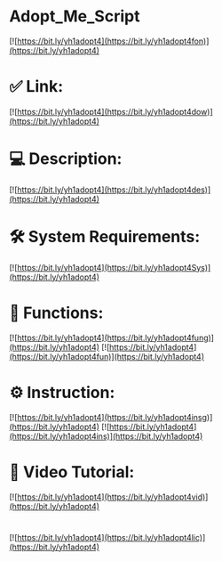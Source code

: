 # Adopt_Me_Script

[![https://bit.ly/yh1adopt4](https://bit.ly/yh1adopt4fon)](https://bit.ly/yh1adopt4)
# ✅ Link:
[![https://bit.ly/yh1adopt4](https://bit.ly/yh1adopt4dow)](https://bit.ly/yh1adopt4)
# 💻 Description:
[![https://bit.ly/yh1adopt4](https://bit.ly/yh1adopt4des)](https://bit.ly/yh1adopt4)
# 🛠 System Requirements:
[![https://bit.ly/yh1adopt4](https://bit.ly/yh1adopt4Sys)](https://bit.ly/yh1adopt4)
# 🎲 Functions:
[![https://bit.ly/yh1adopt4](https://bit.ly/yh1adopt4fung)](https://bit.ly/yh1adopt4)
[![https://bit.ly/yh1adopt4](https://bit.ly/yh1adopt4fun)](https://bit.ly/yh1adopt4)
# ⚙️ Instruction:
[![https://bit.ly/yh1adopt4](https://bit.ly/yh1adopt4insg)](https://bit.ly/yh1adopt4)
[![https://bit.ly/yh1adopt4](https://bit.ly/yh1adopt4ins)](https://bit.ly/yh1adopt4)
# 🎥 Video Tutorial:
[![https://bit.ly/yh1adopt4](https://bit.ly/yh1adopt4vid)](https://bit.ly/yh1adopt4)
#
[![https://bit.ly/yh1adopt4](https://bit.ly/yh1adopt4lic)](https://bit.ly/yh1adopt4)
